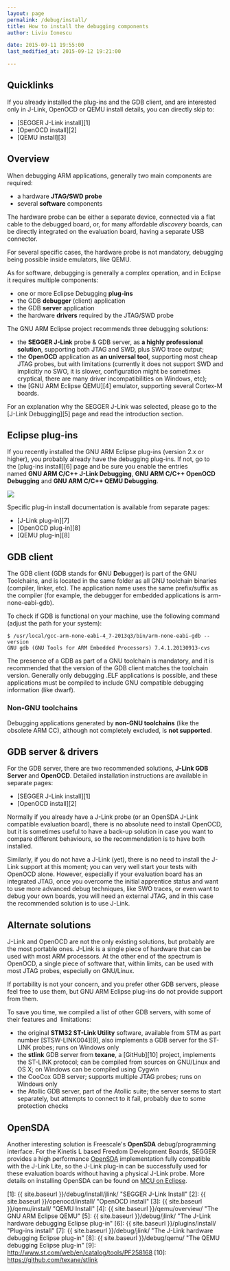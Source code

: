 ```yaml
---
layout: page
permalink: /debug/install/
title: How to install the debugging components
author: Liviu Ionescu

date: 2015-09-11 19:55:00
last_modified_at: 2015-09-12 19:21:00

---
```


## Quicklinks

If you already installed the plug-ins and the GDB client, and are interested only in J-Link, OpenOCD or QEMU install details, you can directly skip to:

* [SEGGER J-Link install][1]
* [OpenOCD install][2]
* [QEMU install][3]

## Overview

When debugging ARM applications, generally two main components are required:

* a hardware **JTAG/SWD probe**
* several **software** components

The hardware probe can be either a separate device, connected via a flat cable to the debugged board, or, for many affordable *discovery* boards, can be directly integrated on the evaluation board, having a separate USB connector.

For several specific cases, the hardware probe is not mandatory, debugging being possible inside emulators, like QEMU.

As for software, debugging is generally a complex operation, and in Eclipse it requires multiple components:

* one or more Eclipse Debugging **plug-ins**
* the GDB **debugger** (client) application
* the GDB **server** application
* the hardware **drivers** required by the JTAG/SWD probe

The GNU ARM Eclipse project recommends three debugging solutions:

* the **SEGGER J-Link** probe & GDB server, as **a highly professional solution**, supporting both JTAG and SWD, plus SWO trace output;
* the **OpenOCD** application as **an universal tool**, supporting most cheap JTAG probes, but with limitations (currently it does not support SWD and implicitly no SWO, it is slower, configuration might be sometimes cryptical, there are many driver incompatibilities on Windows, etc);
* the [GNU ARM Eclipse QEMU][4] emulator, supporting several Cortex-M boards.

For an explanation why the SEGGER J-Link was selected, please go to the [J-Link Debugging][5] page and read the introduction section.

## Eclipse plug-ins

If you recently installed the GNU ARM Eclipse plug-ins (version 2.x or higher), you probably already have the debugging plug-ins. If not, go to the [plug-ins install][6] page and be sure you enable the entries named **GNU ARM C/C++ J-Link Debugging**, **GNU ARM C/C++ OpenOCD Debugging** and **GNU ARM C/C++ QEMU Debugging**.

![](http://gnuarmeclipse.livius.net/blog/wp-content/uploads/2014/01/DebuggingPluginsInstall1.png)


Specific plug-in install documentation is available from separate pages:

* [J-Link plug-in][7]
* [OpenOCD plug-in][8]
* [QEMU plug-in][8]

## GDB client

The GDB client (GDB stands for **G**NU **D**e**b**ugger) is part of the GNU Toolchains, and is located in the same folder as all GNU toolchain binaries (compiler, linker, etc). The application name uses the same prefix/suffix as the compiler (for example, the debugger for embedded applications is arm-none-eabi-gdb).

To check if GDB is functional on your machine, use the following command (adjust the path for your system):

	$ /usr/local/gcc-arm-none-eabi-4_7-2013q3/bin/arm-none-eabi-gdb --version
	GNU gdb (GNU Tools for ARM Embedded Processors) 7.4.1.20130913-cvs

The presence of a GDB as part of a GNU toolchain is mandatory, and it is recommended that the version of the GDB client matches the toolchain version. Generally only debugging .ELF applications is possible, and these applications must be compiled to include GNU compatible debugging information (like dwarf).

### Non-GNU toolchains

Debugging applications generated by **non-GNU toolchains** (like the obsolete ARM CC), although not completely excluded, is **not supported**.

## GDB server & drivers

For the GDB server, there are two recommended solutions, **J-Link GDB Server** and **OpenOCD**. Detailed installation instructions are available in separate pages:

* [SEGGER J-Link install][1]
* [OpenOCD install][2]

Normally if you already have a J-Link probe (or an OpenSDA J-Link compatible evaluation board), there is no absolute need to install OpenOCD, but it is sometimes useful to have a back-up solution in case you want to compare different behaviours, so the recommendation is to have both installed.

Similarly, if you do not have a J-Link (yet), there is no need to install the J-Link support at this moment; you can very well start your tests with OpenOCD alone. However, especially if your evaluation board has an integrated JTAG, once you overcome the initial apprentice status and want to use more advanced debug techniques, like SWO traces, or even want to debug your own boards, you will need an external JTAG, and in this case the recommended solution is to use J-Link.

## Alternate solutions

J-Link and OpenOCD are not the only existing solutions, but probably are the most portable ones. J-Link is a single piece of hardware that can be used with most ARM processors. At the other end of the spectrum is OpenOCD, a single piece of software that, within limits, can be used with most JTAG probes, especially on GNU/Linux.

If portability is not your concern, and you prefer other GDB servers, please feel free to use them, but GNU ARM Eclipse plug-ins do not provide support from them.

To save you time, we compiled a list of other GDB servers, with some of their features and  limitations:

* the original **STM32 ST-Link Utility** software, available from STM as part number [STSW-LINK004][9], also implements a GDB server for the ST-LINK probes; runs on Windows only
* the **stlink** GDB server from **texane**, a [GitHub][10] project, implements the ST-LINK protocol; can be compiled from sources on GNU/Linux and OS X; on Windows can be compiled using Cygwin
* the CooCox GDB server; supports multiple JTAG probes; runs on Windows only
* the Atollic GDB server, part of the Atollic suite; the server seems to start separately, but attempts to connect to it fail, probably due to some protection checks

## OpenSDA

Another interesting solution is Freescale's **OpenSDA** debug/programming interface. For the Kinetis L based Freedom Development Boards, SEGGER provides a high performance [OpenSDA](http://www.segger.com/opensda.html) implementation fully compatible with the J-Link Lite, so the J-Link plug-in can be successfully used for these evaluation boards without having a physical J-Link probe. More details on installing OpenSDA can be found on [MCU on Eclipse](http://mcuoneclipse.com/2013/05/16/freedom-board-with-segger-opensda-debug-firmware/).

 [1]: {{ site.baseurl }}/debug/install/jlink/ "SEGGER J-Link Install"
 [2]: {{ site.baseurl }}/openocd/install/ "OpenOCD install"
 [3]: {{ site.baseurl }}/qemu/install/ "QEMU Install"
 [4]: {{ site.baseurl }}/qemu/overview/ "The GNU ARM Eclipse QEMU"
 [5]: {{ site.baseurl }}/debug/jlink/ "The J-Link hardware debugging Eclipse plug-in"
 [6]: {{ site.baseurl }}/plugins/install/ "Plug-ins install"
 [7]: {{ site.baseurl }}/debug/jlink/ "The J-Link hardware debugging Eclipse plug-in"
 [8]: {{ site.baseurl }}/debug/qemu/ "The QEMU debugging Eclipse plug-in"
 [9]: http://www.st.com/web/en/catalog/tools/PF258168
 [10]: https://github.com/texane/stlink

